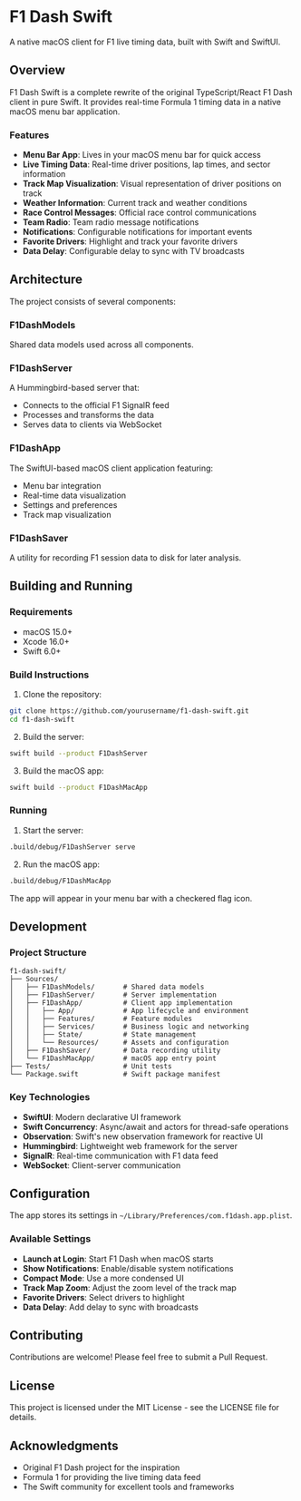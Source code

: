 # F1 Dash Swift

A native macOS client for F1 live timing data, built with Swift and SwiftUI.

## Overview

F1 Dash Swift is a complete rewrite of the original TypeScript/React F1 Dash client in pure Swift. It provides real-time Formula 1 timing data in a native macOS menu bar application.

### Features

- **Menu Bar App**: Lives in your macOS menu bar for quick access
- **Live Timing Data**: Real-time driver positions, lap times, and sector information
- **Track Map Visualization**: Visual representation of driver positions on track
- **Weather Information**: Current track and weather conditions
- **Race Control Messages**: Official race control communications
- **Team Radio**: Team radio message notifications
- **Notifications**: Configurable notifications for important events
- **Favorite Drivers**: Highlight and track your favorite drivers
- **Data Delay**: Configurable delay to sync with TV broadcasts

## Architecture

The project consists of several components:

### F1DashModels
Shared data models used across all components.

### F1DashServer
A Hummingbird-based server that:
- Connects to the official F1 SignalR feed
- Processes and transforms the data
- Serves data to clients via WebSocket

### F1DashApp
The SwiftUI-based macOS client application featuring:
- Menu bar integration
- Real-time data visualization
- Settings and preferences
- Track map visualization

### F1DashSaver
A utility for recording F1 session data to disk for later analysis.

## Building and Running

### Requirements

- macOS 15.0+
- Xcode 16.0+
- Swift 6.0+

### Build Instructions

1. Clone the repository:
```bash
git clone https://github.com/yourusername/f1-dash-swift.git
cd f1-dash-swift
```

2. Build the server:
```bash
swift build --product F1DashServer
```

3. Build the macOS app:
```bash
swift build --product F1DashMacApp
```

### Running

1. Start the server:
```bash
.build/debug/F1DashServer serve
```

2. Run the macOS app:
```bash
.build/debug/F1DashMacApp
```

The app will appear in your menu bar with a checkered flag icon.

## Development

### Project Structure

```
f1-dash-swift/
├── Sources/
│   ├── F1DashModels/       # Shared data models
│   ├── F1DashServer/       # Server implementation
│   ├── F1DashApp/          # Client app implementation
│   │   ├── App/            # App lifecycle and environment
│   │   ├── Features/       # Feature modules
│   │   ├── Services/       # Business logic and networking
│   │   ├── State/          # State management
│   │   └── Resources/      # Assets and configuration
│   ├── F1DashSaver/        # Data recording utility
│   └── F1DashMacApp/       # macOS app entry point
├── Tests/                  # Unit tests
└── Package.swift           # Swift package manifest
```

### Key Technologies

- **SwiftUI**: Modern declarative UI framework
- **Swift Concurrency**: Async/await and actors for thread-safe operations
- **Observation**: Swift's new observation framework for reactive UI
- **Hummingbird**: Lightweight web framework for the server
- **SignalR**: Real-time communication with F1 data feed
- **WebSocket**: Client-server communication

## Configuration

The app stores its settings in `~/Library/Preferences/com.f1dash.app.plist`.

### Available Settings

- **Launch at Login**: Start F1 Dash when macOS starts
- **Show Notifications**: Enable/disable system notifications
- **Compact Mode**: Use a more condensed UI
- **Track Map Zoom**: Adjust the zoom level of the track map
- **Favorite Drivers**: Select drivers to highlight
- **Data Delay**: Add delay to sync with broadcasts

## Contributing

Contributions are welcome! Please feel free to submit a Pull Request.

## License

This project is licensed under the MIT License - see the LICENSE file for details.

## Acknowledgments

- Original F1 Dash project for the inspiration
- Formula 1 for providing the live timing data feed
- The Swift community for excellent tools and frameworks
